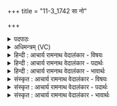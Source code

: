 +++
title = "11-3_1742 सा नो"

+++
<details><summary>पदपाठः</summary>

सा꣢। नः꣡। अ꣣द्य꣢। अ꣣। द्य꣢। आ꣣भर꣡द्व꣢सुः। आ꣣भर꣢त्। व꣣सुः। वि꣢। उ꣣च्छ। दुहितः। दिवः। या꣢। उ꣣। व्यौ꣡च्छः꣢꣯। वि꣣। औ꣡च्छः꣢꣯। स꣡ही꣢꣯यसि। स꣣त्य꣡श्र꣢वसि। स꣣त्य꣢। श्र꣣वसि। वाय्ये꣢। सु꣡जा꣢꣯ते। सु। जा꣣ते। अ꣡श्व꣢꣯सूनृते। अ꣡श्व꣢꣯। सू꣣नृते। १७४२।
</details>

<details><summary>अधिमन्त्रम् (VC)</summary>

- उषाः
- सत्यश्रवा आत्रेयः
- पङ्क्तिः
- पञ्चमः
</details>

<details><summary>हिन्दी : आचार्य रामनाथ वेदालंकार - विषयः</summary>

आगे फिर उसी विषय को कहते है।
</details>

<details><summary>हिन्दी : आचार्य रामनाथ वेदालंकार - पदार्थः</summary>

पदार्थान्वय -  हे (सुजाते) सुप्रसिद्ध, (अश्वसूनृते) व्यापक प्रिय सत्य वेदवाणीवाली, (दिवः दुहितः) दिव्यप्रकाश को दुह कर देनेवाली जगन्माता ! (आभरद्वसुः) दिव्यधनों को लानेवाली (सा) वह तू (अद्य) आज (नः) हमारे लिए (व्युच्छ) तमोगुण वा अविद्या के अन्धकार को दूर करके विवेकख्याति का प्रकाश फैला, (या उ) जो तू (सहीयसि) अति सहनशील, (सत्यश्रवसि) सत्य यशवाले, (वाय्ये) सत्सङ्ग के लिए प्राप्तव्य किसी महापुरुष में (व्यौच्छः) प्रकाश उत्पन्न करती है ॥३॥
</details>

<details><summary>हिन्दी : आचार्य रामनाथ वेदालंकार - भावार्थः</summary>

भावार्थ -  जगदीश्वरी माँ जैसे महापुरुषों के हृदय में प्रकाश उत्पन्न करती है,वैसे ही हमें भी दिव्य प्रकाश से अनुगृहीत करे ॥३॥
</details>

<details><summary>संस्कृत : आचार्य रामनाथ वेदालंकार - विषयः</summary>

अथ पुनस्तमेव विषयमाह।
</details>

<details><summary>संस्कृत : आचार्य रामनाथ वेदालंकार - पदार्थः</summary>

पदार्थान्वय -  हे (सुजाते) सुप्रिसद्धे, (अश्वसूनृते) अश्वाव्याप्ता महती सूनृता प्रियसत्यात्मिका वेदवाग् यस्याः तादृशि (दिवः दुहितः) दिव्यप्रकाशस्य दोग्ध्रि जगन्मातः ! (आभरद्वसुः) आहरति दिव्यानि वसूनि या तादृशी (सा) त्वम् (अद्य) अस्मिन् दिने (नः) अस्मभ्यम् (व्युच्छ) तमोगुणमविद्यान्धकारं च विवास्य सत्त्वगुणस्य विद्यायाश्च प्रकाशं जनय, (या उ) या खलु त्वम् (सहीयसि) अतिशयेन सहनशीले, (सत्यश्रवसि) सत्ययशसि (वाय्ये) सत्सङ्गाय प्राप्तव्ये कस्मिंश्चिन्महापुरुषे।[वा गतिगन्धनयोः,ण्यत्।] (व्यौच्छः) प्रकाशं जनयसि ॥३॥२
</details>

<details><summary>संस्कृत : आचार्य रामनाथ वेदालंकार - भावार्थः</summary>

भावार्थ -  जगदीश्वरी माता यथा महापुरुषाणां हृदये प्रकाशं जनयति तथैवास्मानपि दिव्यप्रकाशप्रदानेनानुगृह्णातु ॥३॥
</details>